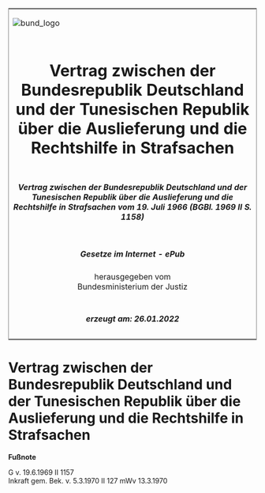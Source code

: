 <span id="DECKBLATT.html"></span>

<table border="0" frame="border" width="100%">

<tr valign="top">

<td align="left">

![bund\_logo](BfJ_2021_Web_de_de.gif)

</td>

<td align="right">

 

</td>

</tr>

<tr align="center" valign="middle">

<td colspan="2">

# Vertrag zwischen der Bundesrepublik Deutschland und der Tunesischen Republik über die Auslieferung und die Rechtshilfe in Strafsachen

</td>

</tr>

<tr align="center" valign="middle">

<td colspan="2">

##### Vertrag zwischen der Bundesrepublik Deutschland und der Tunesischen Republik über die Auslieferung und die Rechtshilfe in Strafsachen vom 19. Juli 1966 (BGBl. 1969 II S. 1158)

</td>

</tr>

<tr align="center" valign="middle">

<td colspan="2">

  
  

##### Gesetze im Internet - ePub  
  
herausgegeben vom  
Bundesministerium der Justiz

</td>

</tr>

<tr align="center" valign="bottom">

<td colspan="2">

  
  

##### erzeugt am: 26.01.2022

</td>

</tr>

</table>

<span id="BJNR211580969.html"></span>

# Vertrag zwischen der Bundesrepublik Deutschland und der Tunesischen Republik über die Auslieferung und die Rechtshilfe in Strafsachen

<div>

  
**Fußnote**

<div class="jnhtml">

<div>

<div class="jurAbsatz">

G v. 19.6.1969 II 1157  
Inkraft gem. Bek. v. 5.3.1970 II 127 mWv 13.3.1970

</div>

</div>

</div>

</div>
